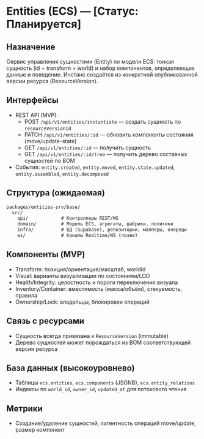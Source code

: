 # Entities (ECS) — [Статус: Планируется]

## Назначение

Сервис управления сущностями (Entity) по модели ECS: тонкая сущность (id + transform + world) и набор компонентов, определяющих данные и поведение. Инстанс создаётся из конкретной опубликованной версии ресурса (ResourceVersion).

## Интерфейсы

-   REST API (MVP):
    -   POST `/api/v1/entities/instantiate` — создать сущность по `resourceVersionId`
    -   PATCH `/api/v1/entities/:id` — обновить компоненты состояния (move/update-state)
    -   GET `/api/v1/entities/:id` — получить сущность
    -   GET `/api/v1/entities/:id/tree` — получить дерево составных сущностей по BOM
-   События: `entity.created`, `entity.moved`, `entity.state.updated`, `entity.assembled`, `entity.decomposed`

## Структура (ожидаемая)

```txt
packages/entities-srv/base/
  src/
    api/            # Контроллеры REST/WS
    domain/         # Модель ECS, агрегаты, фабрики, политики
    infra/          # БД (Supabase), репозитории, мапперы, очереди
    ws/             # Каналы Realtime/WS (позже)
```

## Компоненты (MVP)

-   Transform: позиция/ориентация/масштаб, worldId
-   Visual: варианты визуализации по состояниям/LOD
-   Health/Integrity: целостность и пороги переключения визуала
-   Inventory/Container: вместимость (масса/объём), стекуемость, правила
-   Ownership/Lock: владельцы, блокировки операций

## Связь с ресурсами

-   Сущность всегда привязана к `ResourceVersion` (immutable)
-   Дерево сущностей может порождаться из BOM соответствующей версии ресурса

## База данных (высокоуровнево)

-   Таблицы `ecs.entities`, `ecs.components` (JSONB), `ecs.entity_relations`
-   Индексы по `world_id`, `owner_id`, `updated_at` для потокового чтения

## Метрики

-   Создание/удаление сущностей, латентность операций move/update, размер компонент
